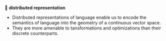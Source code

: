 &#x1F4D8; **distributed representation**

+ Distributed representations of language enable us to encode the semantics of language into the geometry of a continuous vector space.
+ They are more amenable to tansformations and optimizations than their discrete counterparts.
